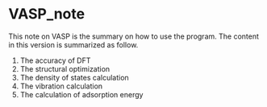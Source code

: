 # VASP_note

This note on VASP is the summary on how to use the program. 
The content in this version is summarized as follow. 
1. The accuracy of DFT 
2. The structural optimization 
3. The density of states calculation 
4. The vibration calculation 
5. The calculation of adsorption energy 

